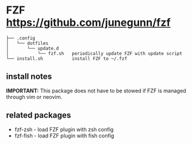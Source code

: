 # FZF <https://github.com/junegunn/fzf>

    ├── .config
    │   └── dotfiles
    │       └── update.d
    │           └── fzf.sh   periodically update FZF with update script
    └── install.sh           install FZF to ~/.fzf

## install notes

**IMPORTANT:** This package does not have to be stowed if FZF is managed
through vim or neovim.

## related packages

* fzf-zsh - load FZF plugin with zsh config
* fzf-fish - load FZF plugin with fish config
